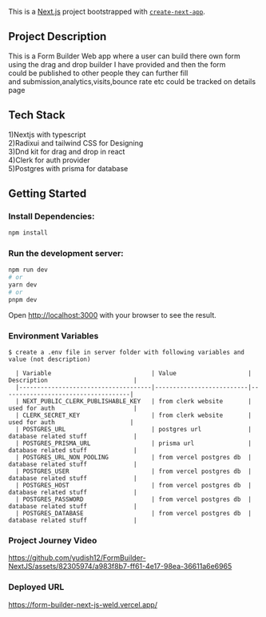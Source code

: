This is a [Next.js](https://nextjs.org/) project bootstrapped with [`create-next-app`](https://github.com/vercel/next.js/tree/canary/packages/create-next-app).

## Project Description
This is a Form Builder Web app where a user can build there own form<br/>
using the drag and drop builder I have provided and then the form <br/>
could be published to other people they can further fill <br/>
and submission,analytics,visits,bounce rate etc could be tracked on details page

## Tech Stack
1)Nextjs with typescript<br/>
2)Radixui and tailwind CSS for Designing<br/>
3)Dnd kit for drag and drop in react<br/>
4)Clerk for auth provider<br/>
5)Postgres with prisma for database<br/>

## Getting Started

### Install Dependencies:
```bash 
npm install

```

### Run the development server:

```bash
npm run dev
# or
yarn dev
# or
pnpm dev
```

Open [http://localhost:3000](http://localhost:3000) with your browser to see the result.

### Environment Variables

    $ create a .env file in server folder with following variables and value (not description)

      | Variable                            | Value                    | Description                        |
      |-------------------------------------|--------------------------|------------------------------------|
      | NEXT_PUBLIC_CLERK_PUBLISHABLE_KEY   | from clerk website       | used for auth                      |
      | CLERK_SECRET_KEY                    | from clerk website       |  used for auth                     |
      | POSTGRES_URL                        | postgres url             | database related stuff             |
      | POSTGRES_PRISMA_URL                 | prisma url               | database related stuff             |
      | POSTGRES_URL_NON_POOLING            | from vercel postgres db  | database related stuff             |
      | POSTGRES_USER                       | from vercel postgres db  | database related stuff             |
      | POSTGRES_HOST                       | from vercel postgres db  | database related stuff             |
      | POSTGRES_PASSWORD                   | from vercel postgres db  | database related stuff             |
      | POSTGRES_DATABASE                   | from vercel postgres db  | database related stuff             |


### Project Journey Video

https://github.com/yudish12/FormBuilder-NextJS/assets/82305974/a983f8b7-ff61-4e17-98ea-36611a6e6965

### Deployed URL
https://form-builder-next-js-weld.vercel.app/

